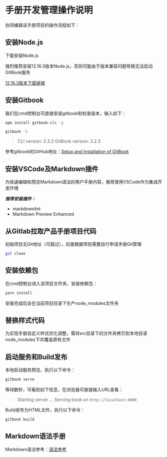 # 手册开发管理操作说明

协同编辑该手册项目的操作流程如下：

## 安装Node.js

下载安装Node.js

强烈推荐安装12.16.3版本Node.js，否则可能由于版本兼容问题导致无法启动GitBook服务

[12.16.3版本下载链接](https://nodejs.org/dist/v12.16.3/node-v12.16.3-x64.msi)

## 安装Gitbook

我们在cmd控制台可直接安装gitbook和检查版本，输入如下：

```bash
npm install gitbook-cli -g

gitbook -V
```

> CLI version: 2.3.2
> GitBook version: 3.2.3

参考gitbook的GitHub地址：[Setup and Installation of GitBook](https://github.com/GitbookIO/gitbook/blob/master/docs/setup.md)

## 安装VSCode及Markdown插件

为快速编辑和预览Markdown语法的用户手册内容，推荐使用VSCode作为集成开发环境

***推荐安装插件：***

- markdownlint
- Markdown Preview Enhanced

## 从Gitlab拉取产品手册项目代码

初始项目无Git地址（可跳过），后面根据项目需要自行申请手册Git管理

```bash
git clone 
```

## 安装依赖包

在cmd控制台进入该项目文件夹，安装依赖包：

```bash
yarn install
```

安装完成后会在当前项目目录下生产node_modules文件夹

## 替换样式代码

为实现手册自定义样式优化调整，需将src目录下的文件夹拷贝到本地目录node_modules下并覆盖原有文件

## 启动服务和Build发布

本地启动服务预览，执行以下命令：

```bash
gitbook serve
```

等待数秒，可看到如下信息，在浏览器可直接输入URL查看：

> Starting server ...
> Serving book on `http://localhost:4000`

Build发布为HTML文件，执行以下命令：

```bash
gitbook build
```

## Markdown语法手册

Markdown语法参考：[语法参考](https://www.jianshu.com/p/ebe52d2d468f)

